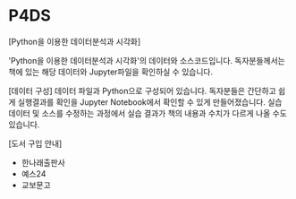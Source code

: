 # P4DS
[Python을 이용한 데이터분석과 시각화]

'Python을 이용한 데이터분석과 시각화'의 데이터와 소스코드입니다. 독자분들께서는 책에 있는 해당 데이터와 Jupyter파일을 확인하실 수 있습니다.


[데이터 구성]
데이터 파일과 Python으로 구성되어 있습니다. 독자분들은 간단하고 쉽게 실행결과를 확인을 Jupyter Notebook에서 확인할 수 있게 만들어졌습니다.
실습 데이터 및 소스를 수정하는 과정에서 실습 결과가 책의 내용과 수치가 다르게 나올 수도 있습니다.

[도서 구입 안내]
* 한나래출판사
* 예스24
* 교보문고

